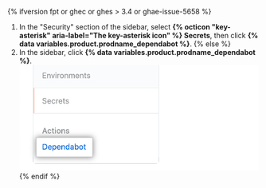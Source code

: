 {% ifversion fpt or ghec or ghes > 3.4 or ghae-issue-5658 %}
1. In the "Security" section of the sidebar, select **{% octicon "key-asterisk" aria-label="The key-asterisk icon" %} Secrets**, then click **{% data variables.product.prodname_dependabot %}**.
{% else %}
1. In the sidebar, click **{% data variables.product.prodname_dependabot %}**.
   ![{% data variables.product.prodname_dependabot %} secrets sidebar option](/assets/images/enterprise/3.3/dependabot/dependabot-secrets.png)
{% endif %}
